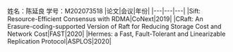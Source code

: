 姓名：陈延良  学号：M202073518
|论文|会议|年份|
|---|---|---|
|Sift: Resource-Efficient Consensus with RDMA|CoNext|2019|
|CRaft: An Erasure-coding-supported Version of Raft for Reducing Storage Cost and Network Cost|FAST|2020|
|Hermes: a Fast, Fault-Tolerant and Linearizable Replication Protocol|ASPLOS|2020|
